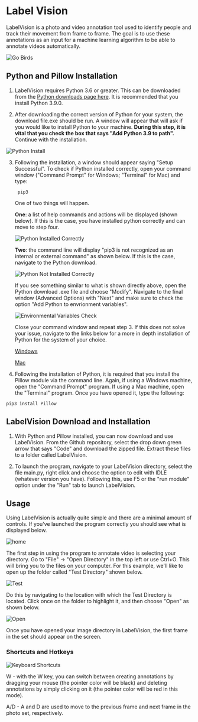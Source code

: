 # Label Vision

LabelVision is a photo and video annotation tool used to identify people and track their movement from frame to frame. The goal is to use these annotations as an input for a machine learning algorithm to be able to annotate videos automatically. 

![Go Birds](annotation_ex1.jpg)

## Python and Pillow Installation

1. LabelVision requires Python 3.6 or greater. This can be downloaded from the [Python downloads page here](https://www.python.org/downloads/). It is recommended that you install Python 3.9.0.  

2. After downloading the correct version of Python for your system, the download file.exe should be run. A window will appear that will ask if you would like to install Python to your machine. **During this step, it is vital that you check the box that says "Add Python 3.9 to path".** Continue with the installation.  

![Python Install](path_install.JPG)

3. Following the installation, a window should appear saying "Setup Successful". To check if Python installed correctly, open your command window ("Command Prompt" for Windows; "Terminal" for Mac) and type:  	 
	
		pip3
		
	One of two things will happen. 
	
	**One**: a list of help commands and actions will be displayed (shown below). If this is the case, you have installed python correctly and can move to step four. 
	
	![Python Installed Correctly](install_good.jpg)
	
	**Two**: the command line will display "pip3 is not recognized as an internal or external command" as shown below. If this is the case, navigate to the Python download.
	
	![Python Not Installed Correctly](installbad.jpg)
	
	If you see something similar to what is shown directly above, open the Python download .exe file and choose "Modify". Navigate to the final window (Advanced Options) with "Next" and make sure to check the option "Add Python to envrionment variables".
	
	![Environmental Variables Check](enviro.jpg)
	
	Close your command window and repeat step 3. If this does not solve your issue, navigate to the links below for a more in depth installation of Python for the system of your choice. 

	[Windows](https://www.youtube.com/watch?v=i-MuSAwgwCU&ab_channel=IDGTECHtalk) 

	[Mac](https://www.youtube.com/watch?v=TgA4ObrowRg&ab_channel=AutomationStepbyStep-RaghavPal) 

4.   Following the installation of Python, it is required that you install the Pillow module via the command line. Again, if using a Windows machine, open the "Command Prompt" program. If using a Mac machine, open the "Terminal" program. Once you have opened it, type the following:
	
	pip3 install Pillow


## LabelVision Download and Installation

1. With Python and Pillow installed, you can now download and use LabelVision. From the Github repository, select the drop down green arrow that says "Code" and download the zipped file. Extract these files to a folder called LabelVision.

2. To launch the program, navigate to your LabelVision directory, select the file main.py, right click and choose the option to edit with IDLE (whatever version you have). Following this, use F5 or the "run module" option under the "Run" tab to launch LabelVision. 

## Usage

Using LabelVision is actually quite simple and there are a minimal amount of controls. If you've launched the program correctly you should see what is displayed below.

![home](home.JPG)

The first step in using the program to annotate video is selecting your directory. Go to "File" -> "Open Directory" in the top left or use Ctrl+O. This will bring you to the files on your computer. For this example, we'll like to open up the folder called "Test Directory" shown below.

![Test](test_dir.JPG)

Do this by navigating to the location with which the Test Directory is located. Click once on the folder to highlight it, and then choose "Open" as shown below. 

![Open](open.JPG)

Once you have opened your image directory in LabelVision, the first frame in the set should appear on the screen. 


### Shortcuts and Hotkeys

![Keyboard Shortcuts](shortcuts.JPG)

W - with the W key, you can switch between creating annotations by dragging your mouse (the pointer color will be black) and deleting annotations by simply clicking on it (the pointer color will be red in this mode).

A/D - A and D are used to move to the previous frame and next frame in the photo set, respectively. 
